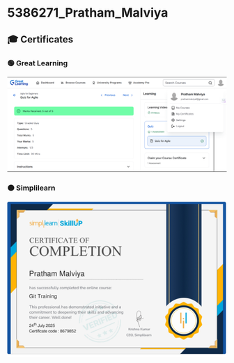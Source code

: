 # 5386271_Pratham_Malviya

## 🎓 Certificates

### 🟢 Great Learning
![Great Learning Certificate](GreatLearning.png)

### 🟠 Simplilearn
![Simplilearn Certificate](simpliLearn.jpg)
